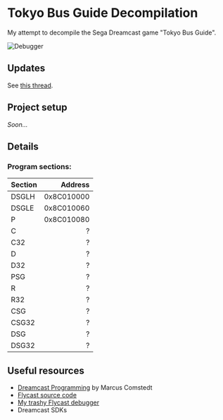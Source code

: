 # Tokyo Bus Guide Decompilation

My attempt to decompile the Sega Dreamcast game "Tokyo Bus Guide".

![Debugger](https://user-images.githubusercontent.com/7695608/160316105-2895577e-b541-4b8b-867e-c4fa6489fa05.jpg)

## Updates
See [this thread](https://twitter.com/lhs_azevedo/status/1508270685784793089).

## Project setup
_Soon..._

## Details

### Program sections:

| Section       | Address    |
| ------------- | ---------: |
| DSGLH         | 0x8C010000 |
| DSGLE         | 0x8C010060 |
| P             | 0x8C010080 |
| C             | ?          |
| C32           | ?          |
| D             | ?          |
| D32           | ?          |
| PSG           | ?          |
| R             | ?          |
| R32           | ?          |
| CSG           | ?          |
| CSG32         | ?          |
| DSG           | ?          |
| DSG32         | ?          |

## Useful resources
- [Dreamcast Programming](https://mc.pp.se/dc/) by Marcus Comstedt
- [Flycast source code](https://github.com/flyinghead/flycast)
- [My trashy Flycast debugger](https://github.com/lhsazevedo/flycast/tree/dbgnet)
- Dreamcast SDKs
